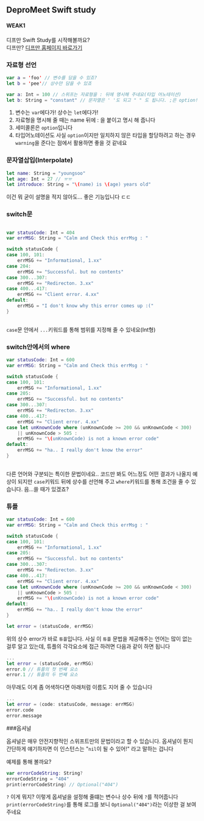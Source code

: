 ## DeproMeet Swift study

#### WEAK1


디프만 Swift Study를 시작해볼까요?   
디프만? [디프만 홈페이지 바로가기](http://www.depromeet.com/)


### 자료형 선언 

```swift
var a = 'foo' // 변수를 담을 수 있죠?
let b = 'pee'// 상수만 담을 수 있죠

var a: Int = 100 // 스위프는 자료형을 : 뒤에 명시해 주네요(타입 어노테이션)
let b: String = "constant" // 문자열은 ' '도 되고 " " 도 됩니다. ;은 option!
```
1. 변수는 `var`에다가! 상수는 `let`에다가!   
2. 자료형을 명시해 줄 때는 name 뒤에 : 을 붙이고 명시 해 줍니다   
3. 세미콜론은 ``option``입니다   
4. 타입어노테이션도 사실 ``option``이지만 일치하지 않은 타입을 할당하려고 하는 경우 ``warning``을 준다는 점에서 활용하면 좋을 것 같네요

### 문자열삽입(Interpolate) 

```swift
let name: String = "youngsoo"
let age: Int = 27 // ㅠㅠ
let introduce: String = "\(name) is \(age) years old"
```
이건 뭐 굳이 설명을 적지 않아도... 좋은 기능입니다 ㄷㄷ   

### switch문 

```swift

var statusCode: Int = 404
var errMSG: String = "Calm and Check this errMsg : "

switch statusCode {
case 100, 101:
    errMSG += "Informational, 1.xx"
case 204:
    errMSG += "Successful. but no contents"
case 300...307:
    errMSG += "Redirecton. 3.xx"
case 400...417:
    errMSG += "Client error. 4.xx"
default:
    errMSG = "I don't know why this error comes up :("
}
	
```
`case`문 안에서 `...`키워드를 통해 범위를 지정해 줄 수 있네요(Int형)

### switch안에서의 where


```swift
var statusCode: Int = 600
var errMSG: String = "Calm and Check this errMsg : "

switch statusCode {
case 100, 101:
    errMSG += "Informational, 1.xx"
case 205:
    errMSG += "Successful. but no contents"
case 300...307:
    errMSG += "Redirecton. 3.xx"
case 400...417:
    errMSG += "Client error. 4.xx"
case let unKnownCode where (unKnownCode >= 200 && unKnownCode < 300)
    || unKnownCode > 505 :
    errMSG += "\(unKnownCode) is not a known error code"
default:
    errMSG += "ha.. I really don't know the error"
}
	
```
다른 언어와 구분되는 특이한 문법이네요.. 코드만 봐도 어느정도 어떤 결과가 나올지 예상이 되지만 `case`키워드 뒤에 상수를 선언해 주고 `where`키워드를 통해 조건을 줄 수 있습니다.
음...쓸 때가 있겠죠?


### 튜플
```swift
var statusCode: Int = 600
var errMSG: String = "Calm and Check this errMsg : "

switch statusCode {
case 100, 101:
    errMSG += "Informational, 1.xx"
case 205:
    errMSG += "Successful. but no contents"
case 300...307:
    errMSG += "Redirecton. 3.xx"
case 400...417:
    errMSG += "Client error. 4.xx"
case let unKnownCode where (unKnownCode >= 200 && unKnownCode < 300)
    || unKnownCode > 505 :
    errMSG += "\(unKnownCode) is not a known error code"
default:
    errMSG += "ha.. I really don't know the error"
}

let error = (statusCode, errMSG)

```
위의 상수 error가 바로 `튜플`입니다. 사실 이 `튜플` 문법을 제공해주는 언어는 많이 없는 걸루 알고 있는데, 튜플의 각각요소에 접근 하려면 다음과 같이 하면 됩니다

```swift
...
let error = (statusCode, errMSG)
error.0 // 튜플의 첫 번째 요소
error.1 // 튜플의 두 번쨰 요소

```

아무래도 이게 좀 어색하다면 아래처럼 이름도 지어 줄 수 있습니다

```swift
...
let error = (code: statusCode, message: errMSG)
error.code 
error.message 

```

###옵셔널

옵셔널은 매우 안전지향적인 스위프트만의 문법이라고 할 수 있습니다.
옵셔널이 뭔지 간단하게 얘기하자면 이 인스턴스는 "`nil`이 될 수 있어!" 라고 말하는 겁니다

예제를 통해 볼까요?

```swift
var errorCodeString: String?
errorCodeString = "404"
print(errorCodeString) // Optional("404")
```

`?` 이게 뭐지? 이렇게 옵셔널을 설정해 줄떄는 변수나 상수 뒤에 `?`를 적어줍니다
`print(errorCodeString)`를 통해 로그를 보니 `Optional("404")`라는 이상한 걸 보여주네요
